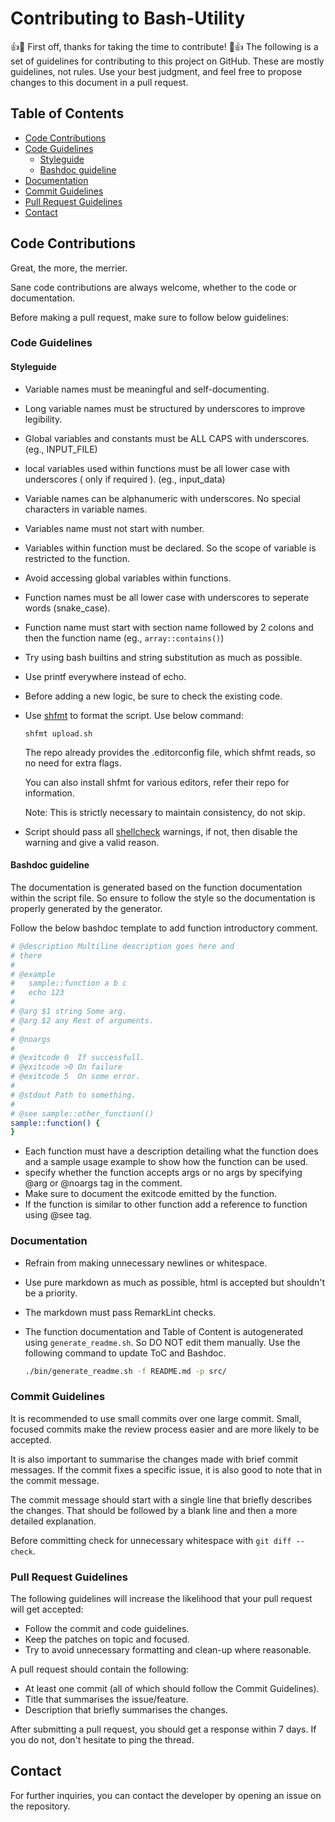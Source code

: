 # Contributing to Bash-Utility

:+1::tada: First off, thanks for taking the time to contribute! :tada::+1:
The following is a set of guidelines for contributing to this project on GitHub. These are mostly guidelines, not rules. Use your best judgment, and feel free to propose changes to this document in a pull request.

## Table of Contents
- [Code Contributions](#code-contributions)
- [Code Guidelines](#code-guidelines)
    - [Styleguide](#styleguide)
    - [Bashdoc guideline](#bashdoc-guideline)
- [Documentation](#documentation)
- [Commit Guidelines](#commit-guidelines)
- [Pull Request Guidelines](#pull-request-guidelines)
- [Contact](#contact)

## Code Contributions

Great, the more, the merrier.

Sane code contributions are always welcome, whether to the code or documentation.

Before making a pull request, make sure to follow below guidelines:

### Code Guidelines

#### Styleguide
- Variable names must be meaningful and self-documenting.
- Long variable names must be structured by underscores to improve legibility.
- Global variables and constants must be ALL CAPS with underscores. (eg., INPUT_FILE)
- local variables used within functions must be all lower case with underscores ( only if required ). (eg., input_data)
- Variable names can be alphanumeric with underscores. No special characters in variable names.
- Variables name must not start with number.
- Variables within function must be declared. So the scope of variable is restricted to the function.
- Avoid accessing global variables within functions.
- Function names must be all lower case with underscores to seperate words (snake_case).
- Function name must start with section name followed by 2 colons and then the function name  (eg., `array::contains()`)
- Try using bash builtins and string substitution as much as possible.
- Use printf everywhere instead of echo.
- Before adding a new logic, be sure to check the existing code.
- Use [shfmt](https://github.com/mvdan/sh) to format the script. Use below command:

    ```shell
    shfmt upload.sh
    ```

    The repo already provides the .editorconfig file, which shfmt reads, so no need for extra flags.

    You can also install shfmt for various editors, refer their repo for information.

    Note: This is strictly necessary to maintain consistency, do not skip.

-   Script should pass all [shellcheck](https://www.shellcheck.net/) warnings, if not, then disable the warning and give a valid reason.
#### Bashdoc guideline
The documentation is generated based on the function documentation within the script file. So ensure to follow the style so the documentation is 
properly generated by the generator.

Follow the below bashdoc template to add function introductory comment.
```bash
# @description Multiline description goes here and
# there
#
# @example
#   sample::function a b c
#   echo 123
#
# @arg $1 string Some arg.
# @arg $2 any Rest of arguments.
#
# @noargs
#
# @exitcode 0  If successfull.
# @exitcode >0 On failure
# @exitcode 5  On some error.
#
# @stdout Path to something.
#
# @see sample::other_function(()
sample::function() {
}
```

- Each function must have a description detailing what the function does and a sample usage example to show how the function can be used.
- specify whether the function accepts args or no args by specifying @arg or @noargs tag in the comment.
- Make sure to document the exitcode emitted by the function.
- If the function is similar to other function add a reference to function using @see tag.

### Documentation
- Refrain from making unnecessary newlines or whitespace.
- Use pure markdown as much as possible, html is accepted but shouldn't be a priority.
- The markdown must pass RemarkLint checks.
- The function documentation and Table of Content is autogenerated using `generate_readme.sh`. So DO NOT edit them manually. Use the following command to update ToC and Bashdoc.
  
  ```bash
  ./bin/generate_readme.sh -f README.md -p src/
  ```

### Commit Guidelines

It is recommended to use small commits over one large commit. Small, focused commits make the review process easier and are more likely to be accepted.

It is also important to summarise the changes made with brief commit messages. If the commit fixes a specific issue, it is also good to note that in the commit message.

The commit message should start with a single line that briefly describes the changes. That should be followed by a blank line and then a more detailed explanation.

Before committing check for unnecessary whitespace with `git diff --check`.

### Pull Request Guidelines

The following guidelines will increase the likelihood that your pull request will get accepted:

- Follow the commit and code guidelines.
- Keep the patches on topic and focused.
- Try to avoid unnecessary formatting and clean-up where reasonable.

A pull request should contain the following:

- At least one commit (all of which should follow the Commit Guidelines).
- Title that summarises the issue/feature.
- Description that briefly summarises the changes.

After submitting a pull request, you should get a response within 7 days. If you do not, don't hesitate to ping the thread.

## Contact

For further inquiries, you can contact the developer by opening an issue on the repository.
